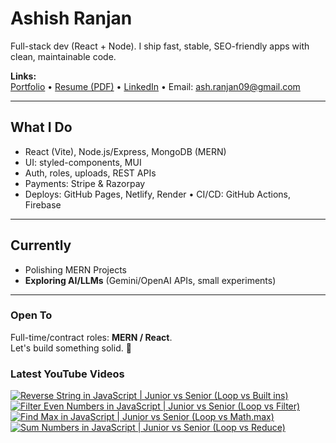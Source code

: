 # Ashish Ranjan

Full-stack dev (React + Node). I ship fast, stable, SEO-friendly apps with clean, maintainable code.

**Links:**  
[Portfolio](https://www.ashishranjan.net) • 
[Resume (PDF)](https://github.com/a2rp/resume/releases/latest/download/Ashish_Ranjan_Resume.pdf) • 
[LinkedIn](https://www.linkedin.com/in/aashishranjan/) • 
Email: ash.ranjan09@gmail.com

---

## What I Do
- React (Vite), Node.js/Express, MongoDB (MERN)
- UI: styled-components, MUI
- Auth, roles, uploads, REST APIs
- Payments: Stripe & Razorpay
- Deploys: GitHub Pages, Netlify, Render • CI/CD: GitHub Actions, Firebase

---

## Currently
- Polishing MERN Projects
- **Exploring AI/LLMs** (Gemini/OpenAI APIs, small experiments)

---

### Open To
Full-time/contract roles: **MERN / React**.  
Let's build something solid. 🚀

### Latest YouTube Videos
<p align="left">

<!-- BEGIN YOUTUBE-CARDS -->
[![Reverse String in JavaScript | Junior vs Senior (Loop vs Built ins)](https://ytcards.demolab.com/?id=WE7q9wUG_ME&title=Reverse+String+in+JavaScript+%7C+Junior+vs+Senior+%28Loop+vs+Built+ins%29&lang=en&timestamp=1761295188&background_color=%230d1117&title_color=%23ffffff&stats_color=%23b3b3b3&max_title_lines=2&width=360&border_radius=10 "Reverse String in JavaScript | Junior vs Senior (Loop vs Built ins)")](https://www.youtube.com/shorts/WE7q9wUG_ME)
[![Filter Even Numbers in JavaScript | Junior vs Senior (Loop vs Filter)](https://ytcards.demolab.com/?id=-zAKITlJOU4&title=Filter+Even+Numbers+in+JavaScript+%7C+Junior+vs+Senior+%28Loop+vs+Filter%29&lang=en&timestamp=1761294920&background_color=%230d1117&title_color=%23ffffff&stats_color=%23b3b3b3&max_title_lines=2&width=360&border_radius=10 "Filter Even Numbers in JavaScript | Junior vs Senior (Loop vs Filter)")](https://www.youtube.com/shorts/-zAKITlJOU4)
[![Find Max in JavaScript | Junior vs Senior (Loop vs Math.max)](https://ytcards.demolab.com/?id=s8_OcoHed-A&title=Find+Max+in+JavaScript+%7C+Junior+vs+Senior+%28Loop+vs+Math.max%29&lang=en&timestamp=1761294319&background_color=%230d1117&title_color=%23ffffff&stats_color=%23b3b3b3&max_title_lines=2&width=360&border_radius=10 "Find Max in JavaScript | Junior vs Senior (Loop vs Math.max)")](https://www.youtube.com/shorts/s8_OcoHed-A)
[![Sum Numbers in JavaScript | Junior vs Senior (Loop vs Reduce)](https://ytcards.demolab.com/?id=HmQqQNrAuuE&title=Sum+Numbers+in+JavaScript+%7C+Junior+vs+Senior+%28Loop+vs+Reduce%29&lang=en&timestamp=1761294042&background_color=%230d1117&title_color=%23ffffff&stats_color=%23b3b3b3&max_title_lines=2&width=360&border_radius=10 "Sum Numbers in JavaScript | Junior vs Senior (Loop vs Reduce)")](https://www.youtube.com/shorts/HmQqQNrAuuE)
<!-- END YOUTUBE-CARDS -->

</p>
